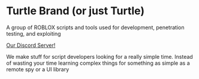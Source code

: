 # Turtle Brand (or just Turtle)

A group of ROBLOX scripts and tools used for development, penetration testing, and exploiting

[Our Discord Server!](https://discord.gg/ZeDhXzWEDz)

We make stuff for script developers looking for a really simple time. Instead of wasting your time learning complex things for something as simple as a remote spy or a UI library
